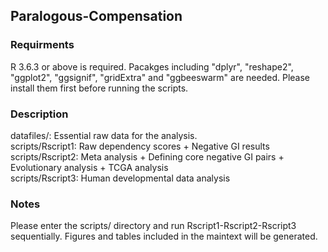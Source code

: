 ## Paralogous-Compensation

### Requirments
R 3.6.3 or above is required.
Pacakges including "dplyr", "reshape2", "ggplot2", "ggsignif", "gridExtra" and "ggbeeswarm" are needed. Please install them first before running the scripts.

### Description
datafiles/: Essential raw data for the analysis.<br />
scripts/Rscript1: Raw dependency scores + Negative GI results<br />
scripts/Rscript2: Meta analysis + Defining core negative GI pairs + Evolutionary analysis + TCGA analysis<br />
scripts/Rscript3: Human developmental data analysis<br />

### Notes
Please enter the scripts/ directory and run Rscript1-Rscript2-Rscript3 sequentially. Figures and tables included in the maintext will be generated.<br />